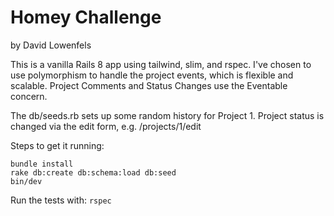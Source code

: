 # Homey Challenge
by David Lowenfels

This is a vanilla Rails 8 app using tailwind, slim, and rspec.
I've chosen to use polymorphism to handle the project events, which is flexible and scalable.
Project Comments and Status Changes use the Eventable concern.

The db/seeds.rb sets up some random history for Project 1.
Project status is changed via the edit form, e.g. /projects/1/edit

Steps to get it running:
```
bundle install
rake db:create db:schema:load db:seed
bin/dev
```

Run the tests with: `rspec`
